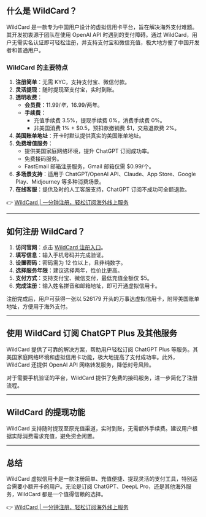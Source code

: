 ## 什么是 WildCard？

WildCard 是一款专为中国用户设计的虚拟信用卡平台，旨在解决海外支付难题。其开发初衷源于团队在使用 OpenAI API 时遇到的支付障碍。通过 WildCard，用户无需实名认证即可轻松注册，并支持支付宝和微信充值，极大地方便了中国开发者和普通用户。

### WildCard 的主要特点

1. **注册简单**：无需 KYC，支持支付宝、微信付款。
2. **灵活提现**：随时提现至支付宝，实时到账。
3. **透明收费**：
   - **会员费**：$11.99/年，$16.99/两年。
   - **手续费**：
     - 充值手续费 3.5%，提现手续费 0%，消费手续费 0%。
     - 非美国消费 1% + $0.5，预扣款撤销费 $1，交易退款费 2%。
4. **美国账单地址**：开卡时默认提供真实的美国账单地址。
5. **免费增值服务**：
   - 提供美国家庭网络环境，提升 ChatGPT 订阅成功率。
   - 免费接码服务。
   - FastEmail 邮箱注册服务，Gmail 邮箱仅需 $0.99/个。
6. **多场景支持**：适用于 ChatGPT/OpenAI API、Claude、App Store、Google Play、Midjourney 等多种消费场景。
7. **在线客服**：提供及时的人工客服支持，ChatGPT 订阅不成功可全额退款。

👉 [WildCard | 一分钟注册，轻松订阅海外线上服务](https://bit.ly/bewildcard)

---

## 如何注册 WildCard？

1. **访问官网**：点击 [WildCard 注册入口](https://bit.ly/bewildcard)。
2. **填写信息**：输入手机号码并完成验证。
3. **设置密码**：密码需为 12 位以上，且非纯数字。
4. **选择服务年限**：建议选择两年，性价比更高。
5. **支付方式**：支持支付宝、微信支付，最低充值金额仅 $5。
6. **完成注册**：输入姓名拼音和邮箱地址，即可开通虚拟信用卡。

注册完成后，用户可获得一张以 526179 开头的万事达虚拟信用卡，附带美国账单地址，方便用于海外支付。

---

## 使用 WildCard 订阅 ChatGPT Plus 及其他服务

WildCard 提供了可靠的解决方案，帮助用户轻松订阅 ChatGPT Plus 等服务。其美国家庭网络环境和虚拟信用卡功能，极大地提高了支付成功率。此外，WildCard 还提供 OpenAI API 网络转发服务，降低封号风险。

对于需要手机验证的平台，WildCard 提供了免费的接码服务，进一步简化了注册流程。

---

## WildCard 的提现功能

WildCard 支持随时提现至原充值渠道，实时到账，无需额外手续费。建议用户根据实际消费需求充值，避免资金闲置。

---

## 总结

WildCard 虚拟信用卡是一款注册简单、充值便捷、提现灵活的支付工具，特别适合需要小额开卡的用户。无论是订阅 ChatGPT、DeepL Pro，还是其他海外服务，WildCard 都是一个值得信赖的选择。

👉 [WildCard | 一分钟注册，轻松订阅海外线上服务](https://bit.ly/bewildcard)